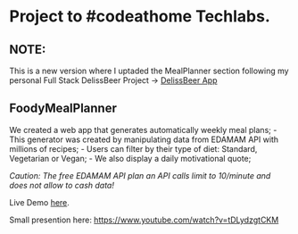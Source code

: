 # Project to #codeathome Techlabs.

## NOTE:

This is a new version where I uptaded the MealPlanner section following my personal Full Stack DelissBeer Project -> [DelissBeer App](https://github.com/dianacpg/deliss_beer)

## FoodyMealPlanner

We created a web app that generates automatically weekly meal plans; - This generator was created by manipulating data from EDAMAM API with millions of recipes; - Users can filter by their type of diet: Standard, Vegetarian or Vegan; - We also display a daily motivational quote;

_Caution: The free EDAMAM API plan an API calls limit to 10/minute and does not allow to cash data!_

Live Demo [here](https://foodymealplanner.netlify.app/).

Small presention here: https://www.youtube.com/watch?v=tDLydzgtCKM
